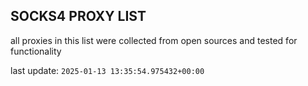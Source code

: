 ## SOCKS4 PROXY LIST

all proxies in this list were collected from open sources and tested for functionality

last update: `2025-01-13 13:35:54.975432+00:00`